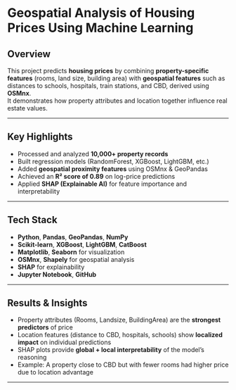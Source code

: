 # Geospatial Analysis of Housing Prices Using Machine Learning

## Overview  
This project predicts **housing prices** by combining **property-specific features** (rooms, land size, building area) with **geospatial features** such as distances to schools, hospitals, train stations, and CBD, derived using **OSMnx**.  
It demonstrates how property attributes and location together influence real estate values.

---

## Key Highlights  
- Processed and analyzed **10,000+ property records**  
- Built regression models (RandomForest, XGBoost, LightGBM, etc.)  
- Added **geospatial proximity features** using OSMnx & GeoPandas  
- Achieved an **R² score of 0.89** on log-price predictions  
- Applied **SHAP (Explainable AI)** for feature importance and interpretability  

---

## Tech Stack  
- **Python**, **Pandas**, **GeoPandas**, **NumPy**  
- **Scikit-learn**, **XGBoost**, **LightGBM**, **CatBoost**  
- **Matplotlib**, **Seaborn** for visualization  
- **OSMnx**, **Shapely** for geospatial analysis  
- **SHAP** for explainability  
- **Jupyter Notebook**, **GitHub**

---

## Results & Insights  
- Property attributes (Rooms, Landsize, BuildingArea) are the **strongest predictors** of price  
- Location features (distance to CBD, hospitals, schools) show **localized impact** on individual predictions  
- SHAP plots provide **global + local interpretability** of the model’s reasoning  
- Example: A property close to CBD but with fewer rooms had higher price due to location advantage  

---
